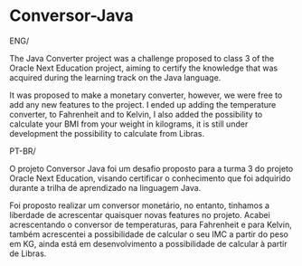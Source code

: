 # Conversor-Java

ENG/ 

The Java Converter project was a challenge proposed to class 3 of the Oracle Next Education project, aiming to certify the knowledge that was acquired during the learning track on the Java language.

It was proposed to make a monetary converter, however, we were free to add any new features to the project. I ended up adding the temperature converter, to Fahrenheit and to Kelvin, I also added the possibility to calculate your BMI from your weight in kilograms, it is still under development the possibility to calculate from Libras.

PT-BR/

O projeto Conversor Java foi um desafio proposto para a turma 3 do projeto Oracle Next Education, visando certificar o conhecimento que foi adquirido durante a trilha de aprendizado na linguagem Java.

Foi proposto realizar um conversor monetário, no entanto, tinhamos a liberdade de acrescentar quaisquer novas features no projeto. Acabei acrescentando o conversor de temperaturas, para Fahrenheit e para Kelvin, também acrescentei a possibilidade de calcular o seu IMC a partir do peso em KG, ainda está em desenvolvimento a possibilidade de calcular à partir de Libras.
